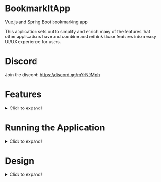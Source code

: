 # BookmarkItApp
Vue.js and Spring Boot bookmarking app

This application sets out to simplify and enrich many of the features that other applications 
have and combine and rethink those features into a easy UI/UX experience for users.

# Discord
Join the discord: https://discord.gg/mYrN9Mph

# Features 
<details>
  <summary>Click to expand!</summary>

## Easy Searching
For example when the user arrives to the page they will have a search bar that is right at the top ready for user to immediately begin doing
full context page searches. 

## Quick Reference
This section shows the bookmarks that are frequently referenced. 

## Team Knowledgebase
In this section the bookmarks become the welcome page for new member to share team knowledge that is relevant to the team.

## RSS Feed from bookmarked sites
Many of the sites a user bookmarks they may also want an RSS feed from, this solves two problems at once.

## Reading list
A hit list of read laters. 

## And more to come!
</details>

# Running the Application 
<details>
  <summary>Click to expand!</summary>

On the commandline: 
````
cd client; npm run serve
# create a new tab/terminal
cd server; ./gradlew bootRun
````
</details>

# Design
<details>
  <summary>Click to expand!</summary>

![Design](client/public/BookMarkItDesign.png "Design")
</details>
